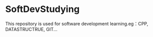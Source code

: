 # SoftDevStudying
This repository is used for software development learning.eg：CPP, DATASTRUCTRUE, GIT...
